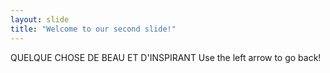 ```yaml
---
layout: slide
title: "Welcome to our second slide!"
---
```

QUELQUE CHOSE DE BEAU ET D'INSPIRANT
Use the left arrow to go back!
